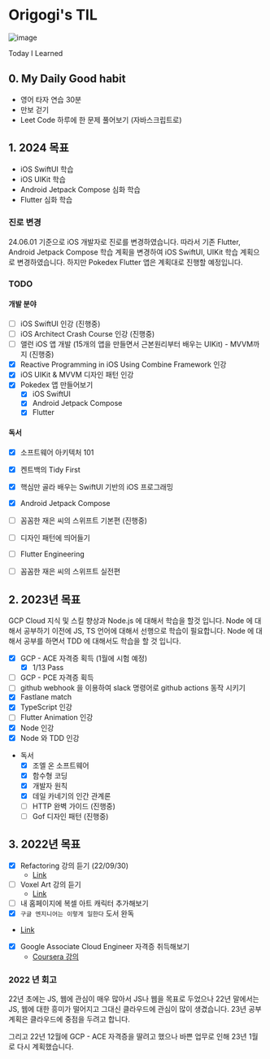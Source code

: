 # Origogi's TIL

![image](https://user-images.githubusercontent.com/35194820/194734615-1c900d04-e7dd-4cd6-b26e-a444b3d237a0.png)

Today I Learned

## 0. My Daily Good habit

- 영어 타자 연습 30분
- 만보 걷기
- Leet Code 하루에 한 문제 풀어보기 (자바스크립트로)

## 1. 2024 목표

- iOS SwiftUI 학습
- iOS UIKit 학습
- Android Jetpack Compose 심화 학습
- Flutter 심화 학습

### 진로 변경

24.06.01 기준으로 iOS 개발자로 진로를 변경하였습니다. 따라서 기존 Flutter, Android Jetpack Compose 학습 계획을 변경하여 iOS SwiftUI, UIKit 학습 계획으로 변경하였습니다.
하지만 Pokedex Flutter 앱은 계획대로 진행할 예정입니다.

### TODO

#### 개발 분야

- [ ] iOS SwiftUI 인강 (진행중)
- [ ] iOS Architect Crash Course 인강 (진행중)
- [ ] 앨런 iOS 앱 개발 (15개의 앱을 만들면서 근본원리부터 배우는 UIKit) - MVVM까지 (진행중)
- [x] Reactive Programming in iOS Using Combine Framework 인강
- [x] iOS UIKit & MVVM 디자인 패턴 인강
- [x] Pokedex 앱 만들어보기
  - [x] iOS SwiftUI
  - [x] Android Jetpack Compose
  - [x] Flutter

#### 독서

- [x] 소프트웨어 아키텍처 101
- [x] 켄트백의 Tidy First
- [x] 핵심만 골라 배우는 SwiftUI 기반의 iOS 프로그래밍
- [x] Android Jetpack Compose
- [ ] 꼼꼼한 재은 씨의 스위프트 기본편 (진행중)
- [ ] 디자인 패턴에 띄어들기
- [ ] Flutter Engineering
- [ ] 꼼꼼한 재은 씨의 스위프트 실전편


## 2. 2023년 목표

GCP Cloud 지식 및 스킬 향상과 Node.js 에 대해서 학습을 할것 입니다.
Node 에 대해서 공부하기 이전에 JS, TS 언어에 대해서 선행으로 학습이 필요합니다.
Node 에 대해서 공부를 하면서 TDD 에 대해서도 학습을 할 것 입니다.

- [x] GCP - ACE 자격증 획득 (1월에 시험 예정)
  - [x] 1/13 Pass
- [ ] GCP - PCE 자격증 획득
- [ ] github webhook 을 이용하여 slack 명령어로 github actions 동작 시키기
- [x] Fastlane match
- [x] TypeScript 인강
- [ ] Flutter Animation 인강
- [x] Node 인강
- [x] Node 와 TDD 인강

- 독서
  - [x] 조엘 온 소프트웨어
  - [x] 함수형 코딩
  - [x] 개발자 원칙
  - [x] 데일 카네기의 인간 관계론
  - [ ] HTTP 완벽 가이드 (진행중)
  - [ ] Gof 디자인 패턴 (진행중)

## 3. 2022년 목표

- [x] Refactoring 강의 듣기 (22/09/30)
  - [Link](https://academy.dream-coding.com/courses/take/refactoring)
- [ ] Voxel Art 강의 듣기
  - [Link](https://www.udemy.com/course/learn-magica-voxel-create-3d-game-models-for-unity3d/)
- [ ] 내 홈페이지에 복셀 아트 캐릭터 추가해보기
- [x] `구글 엔지니어는 이렇게 일한다` 도서 완독
 - [Link](http://www.yes24.com/Product/Goods/109305490)
- [x] Google Associate Cloud Engineer 자격증 취득해보기
  - [Coursera 강의](http://www.yes24.com/Product/Goods/109305490)

### 2022 년 회고

22년 초에는 JS, 웹에 관심이 매우 많아서 JS나 웹을 목표로 두었으나 
22년 말에서는 JS, 웹에 대한 흥미가 떨어지고 그대신 클라우드에 관심이 많이 생겼습니다.
23년 공부 계획은 클라우드에 중점을 두려고 합니다.

그리고 22년 12월에 GCP - ACE 자격증을 딸려고 했으나 바쁜 업무로 인해 23년 1월로 다시 계획했습니다.


 
